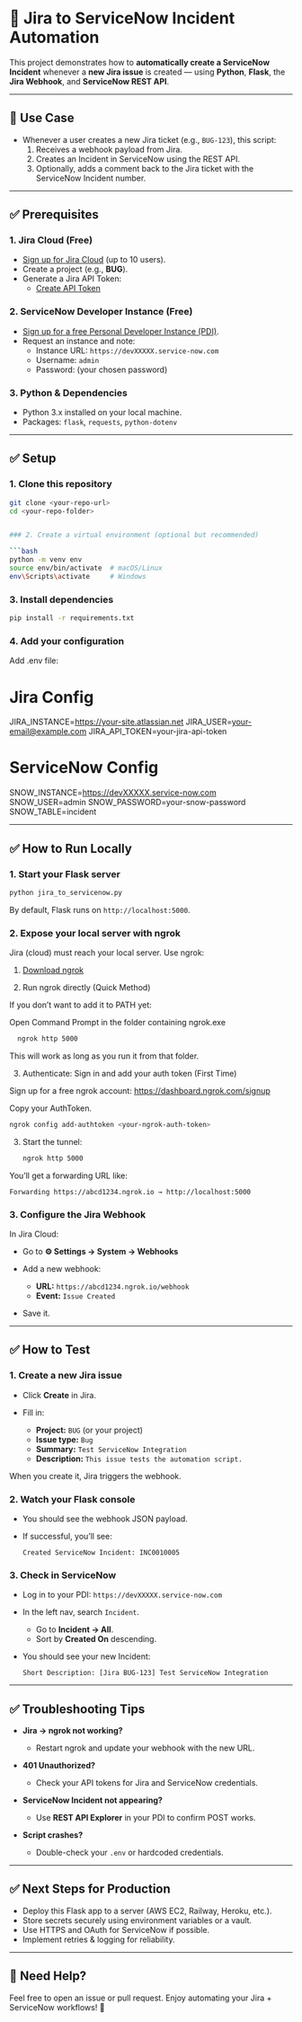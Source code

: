 
# 🚀 Jira to ServiceNow Incident Automation

This project demonstrates how to **automatically create a ServiceNow Incident** whenever a **new Jira issue** is created — using **Python**, **Flask**, the **Jira Webhook**, and **ServiceNow REST API**.

---

## 📌 Use Case

- Whenever a user creates a new Jira ticket (e.g., `BUG-123`), this script:
  1. Receives a webhook payload from Jira.
  2. Creates an Incident in ServiceNow using the REST API.
  3. Optionally, adds a comment back to the Jira ticket with the ServiceNow Incident number.

---

## ✅ Prerequisites

### 1. Jira Cloud (Free)
- [Sign up for Jira Cloud](https://www.atlassian.com/software/jira/free) (up to 10 users).
- Create a project (e.g., **BUG**).
- Generate a Jira API Token:
  - [Create API Token](https://id.atlassian.com/manage/api-tokens)

### 2. ServiceNow Developer Instance (Free)
- [Sign up for a free Personal Developer Instance (PDI)](https://developer.servicenow.com/).
- Request an instance and note:
  - Instance URL: `https://devXXXXX.service-now.com`
  - Username: `admin`
  - Password: (your chosen password)

### 3. Python & Dependencies
- Python 3.x installed on your local machine.
- Packages: `flask`, `requests`, `python-dotenv`

---

## ✅ Setup

### 1. Clone this repository

```bash
git clone <your-repo-url>
cd <your-repo-folder>


### 2. Create a virtual environment (optional but recommended)

```bash
python -m venv env
source env/bin/activate  # macOS/Linux
env\Scripts\activate     # Windows
```

### 3. Install dependencies

```bash
pip install -r requirements.txt
```

### 4. Add your configuration

Add .env file: 
# Jira Config
JIRA_INSTANCE=https://your-site.atlassian.net
JIRA_USER=your-email@example.com
JIRA_API_TOKEN=your-jira-api-token

# ServiceNow Config
SNOW_INSTANCE=https://devXXXXX.service-now.com
SNOW_USER=admin
SNOW_PASSWORD=your-snow-password
SNOW_TABLE=incident

---

## ✅ How to Run Locally

### 1. Start your Flask server

```bash
python jira_to_servicenow.py
```

By default, Flask runs on `http://localhost:5000`.

### 2. Expose your local server with ngrok

Jira (cloud) must reach your local server. Use ngrok:

1. [Download ngrok](https://ngrok.com/download)
   
2. Run ngrok directly (Quick Method)
   
If you don’t want to add it to PATH yet:

Open Command Prompt in the folder containing ngrok.exe

 ```bash
   ngrok http 5000
   ```
 This will work as long as you run it from that folder.
 
3. Authenticate:
Sign in and add your auth token (First Time)

Sign up for a free ngrok account: https://dashboard.ngrok.com/signup

Copy your AuthToken.

   ```bash
   ngrok config add-authtoken <your-ngrok-auth-token>
   ```
3. Start the tunnel:

   ```bash
   ngrok http 5000
   ```

You’ll get a forwarding URL like:

```
Forwarding https://abcd1234.ngrok.io → http://localhost:5000
```

### 3. Configure the Jira Webhook

In Jira Cloud:

* Go to **⚙️ Settings → System → Webhooks**
* Add a new webhook:

  * **URL:** `https://abcd1234.ngrok.io/webhook`
  * **Event:** `Issue Created`
* Save it.

---

## ✅ How to Test

### 1. Create a new Jira issue

* Click **Create** in Jira.
* Fill in:

  * **Project:** `BUG` (or your project)
  * **Issue type:** `Bug`
  * **Summary:** `Test ServiceNow Integration`
  * **Description:** `This issue tests the automation script.`

When you create it, Jira triggers the webhook.

### 2. Watch your Flask console

* You should see the webhook JSON payload.
* If successful, you’ll see:

  ```
  Created ServiceNow Incident: INC0010005
  ```

### 3. Check in ServiceNow

* Log in to your PDI: `https://devXXXXX.service-now.com`
* In the left nav, search `Incident`.

  * Go to **Incident → All**.
  * Sort by **Created On** descending.
* You should see your new Incident:

  ```
  Short Description: [Jira BUG-123] Test ServiceNow Integration
  ```

---

## ✅ Troubleshooting Tips

* **Jira → ngrok not working?**

  * Restart ngrok and update your webhook with the new URL.
* **401 Unauthorized?**

  * Check your API tokens for Jira and ServiceNow credentials.
* **ServiceNow Incident not appearing?**

  * Use **REST API Explorer** in your PDI to confirm POST works.
* **Script crashes?**

  * Double-check your `.env` or hardcoded credentials.

---

## ✅ Next Steps for Production

* Deploy this Flask app to a server (AWS EC2, Railway, Heroku, etc.).
* Store secrets securely using environment variables or a vault.
* Use HTTPS and OAuth for ServiceNow if possible.
* Implement retries & logging for reliability.

---


## 🙌 Need Help?

Feel free to open an issue or pull request.
Enjoy automating your Jira + ServiceNow workflows! 🚀


